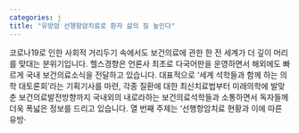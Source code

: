 ```yaml
---
categories: j
title: "유방암 선행항암치료로 환자 삶의 질 높인다"
---
```

코로나19로 인한 사회적 거리두기 속에서도 보건의료에 관한 한 전 세계가 더 깊이 머리를 맞대는 분위기입니다. 헬스경향은 언론사 최초로 다국어판을 운영하면서 해외에도 빠르게 국내 보건의료소식을 전달하고 있습니다. 대표적으로 &lsquo;세계 석학들과 함께 하는 의학 대토론회&rsquo;라는 기획기사를 마련, 각종 질환에 대한 최신치료법부터 미래의학에 발맞춘 보건의료발전방향까지 국내외의 내로라하는 보건의료석학들과 소통하면서 독자들께 더욱 폭넓은 정보를 드리고 있습니다. 열 번째 주제는 &lsquo;선행항암치료 현황과 이에 따른 유방‧